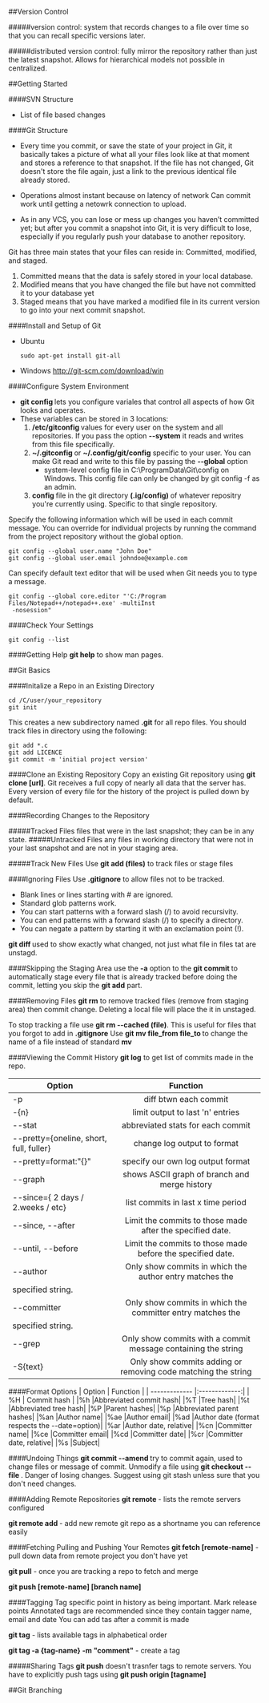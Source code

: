 ##Version Control 

#####version control:
  system that records changes to a file over time so that you can recall specific versions later.

#####distributed version control: 
  fully mirror the repository rather than just the latest snapshot. Allows for hierarchical models not possible in centralized.
 
##Getting Started

####SVN Structure
 - List of file based changes
 
####Git Structure
- Every time you commit, or save the state of your project in Git,
 it basically takes a picture of what all your files look like at
  that moment and stores a reference to that snapshot.
If the file has not changed, Git doesn't store the file again, 
just a link to the previous identical file already stored.


- Operations almost instant because on latency of network
Can commit work until getting a netowrk connection to upload.

- As in any VCS, you can lose or mess up changes you haven’t
 committed yet; but after you commit a snapshot into Git, 
 it is very difficult to lose, especially if you regularly 
 push your database to another repository.

Git has three main states that your files can reside in: Committed, modified, and staged.
 1. Committed means that the data is safely stored in your local database.
 2. Modified means that you have changed the file but have not committed it to your database yet
 3. Staged means that you have marked a modified file in its current version to go into your next commit snapshot.

 
####Install and Setup of Git

 - Ubuntu
  
       sudo apt-get install git-all
 - Windows
       http://git-scm.com/download/win
       
####Configure System Environment
 - <b>git config </B>lets you configure variales that control all aspects of how Git looks and operates. 
 - These variables can be stored in 3 locations:
   1. <b>/etc/gitconfig </b> values for every user on the system and all repositories.
   If you pass the option <b>--system</b> it reads and writes from this file specifically.
   2. <b>~/.gitconfig </b> or <b> ~/.config/git/config</b> specific to your user. You can make Git read and write to this file by passing the <b> --global</b> option
      + system-level config file in C:\ProgramData\Git\config on Windows. 
      This config file can only be changed by git config -f <file> as an admin.
   3.  <b> config </b> file in the git directory <b> (.ig/config) </b> of whatever repositry you're currently using.
   Specific to that single repository.
  
 Specify the following information which will be used in each commit message. 
 You can override for individual projects by running the command from the project
 repository without the global option.

    git config --global user.name "John Doe"
    git config --global user.email johndoe@example.com
  
 Can specify default text editor that will be used when Git needs you to type a message.
  
    git config --global core.editor "'C:/Program Files/Notepad++/notepad++.exe' -multiInst
     -nosession"
     
####Check Your Settings
     
    git config --list
     
####Getting Help
<b> git help</b> to show man pages.
  
##Git Basics

####Initalize a Repo in an Existing Directory

    cd /C/user/your_repository
    git init
This creates a new subdirectory named <b>.git</b> for all repo files. 
You should track files in directory using the following:
    
    git add *.c
    git add LICENCE
    git commit -m 'initial project version'
    
####Clone an Existing Repository
Copy an existing Git repository using <b>git clone [url]</b>.
Git receives a full copy of nearly all data that the server has. 
Every version of every file for the history of the project is pulled down by default.
  
####Recording Changes to the Repository

#####Tracked Files
files that were in the last snapshot; they can be in any state.
#####Untracked Files
any files in working directory that were not in your last snapshot and are not in your staging area. 

#####Track New Files
Use <b> git add (files)</b> to track files or stage files

####Ignoring Files
Use <b>.gitignore</b> to allow files not to be tracked.

 - Blank lines or lines starting with # are ignored.
 - Standard glob patterns work.
 - You can start patterns with a forward slash (/) to avoid recursivity.
 - You can end patterns with a forward slash (/) to specify a directory.
 - You can negate a pattern by starting it with an exclamation point (!).

<b> git diff </b> used to show exactly what changed, not just what file in files tat are unstagd.

####Skipping the Staging Area
use the <b>-a</b> option to the <b>git commit </b> to automatically stage every file that is already tracked 
before doing the commit, letting you skip the <b>git add</b> part. 

####Removing Files
<b>git rm</b> to remove tracked files (remove from staging area) then commit change.
Deleting a local file will place the it in unstaged.

To stop tracking a file use <b>git rm --cached (file)</b>. This is useful for files that you forgot to add in <b>.gitignore</b>
Use <b> git mv file_from file_to </b> to change the name of a file instead of standard <b>mv</b>

####Viewing the Commit History
<b>git log</b> to get list of commits made in the repo.

| Option        | Function      |
| ------------- |:-------------:|
| -p      | diff btwn each commit|
| -{n}      | limit output to last 'n' entries|
| --stat      | abbreviated stats for each commit|
| --pretty={oneline, short, full, fuller}      | change log output to format|
| --pretty=format:"{}"      | specify our own log output format |
| --graph | shows ASCII graph of branch and merge history |
| --since={ 2 days / 2.weeks / etc} | list commits in last x time period |
|--since, --after | Limit the commits to those made after the specified date.|
|--until, --before | Limit the commits to those made before the specified date.|
|--author | Only show commits in which the author entry matches the
specified string.|
|--committer | Only show commits in which the committer entry matches the
specified string.|
|--grep | Only show commits with a commit message containing the string|
|-S{text}  |Only show commits adding or removing code matching the string|

####Format Options
| Option        | Function      |
| ------------- |:-------------:|
| %H | Commit hash |
|%h |Abbreviated commit hash|
|%T |Tree hash|
|%t |Abbreviated tree hash|
|%P |Parent hashes|
|%p |Abbreviated parent hashes|
|%an |Author name|
|%ae |Author email|
|%ad |Author date (format respects the --date=option)|
|%ar |Author date, relative|
|%cn |Committer name|
|%ce |Committer email|
|%cd |Committer date|
|%cr |Committer date, relative|
|%s |Subject|

####Undoing Things
<b> git commit --amend </b> try to commit again, used to change files or message of commit.
Unmodify a file using <b>git checkout -- file </b>. Danger of losing changes. Suggest using git stash unless sure that you don't need changes.

####Adding Remote Repositories
<b>git remote </b>- lists the remote servers configured

<b> git remote add <shortname> <url> </b> - add new remote git repo as a shortname you can reference easily

####Fetching Pulling and Pushing Your Remotes
<b>git fetch [remote-name]</b> - pull down data from remote project you don't have yet

<b>git pull</b> - once you are tracking a repo to fetch and merge

<b>git push [remote-name] [branch name]</b>

####Tagging
Tag specific point in history as being important. Mark release points
Annotated tags are recommended since they contain tagger name, email and date
You can add tas after a commit is made

<b>git tag</b> - lists available tags in alphabetical order

<b>git tag -a {tag-name} -m "comment"</b> - create a tag

#####Sharing Tags
<b>git push</b> doesn't trasnfer tags to remote servers. You have to explicitly push tags using <b>git push origin [tagname]</b>

##Git Branching
